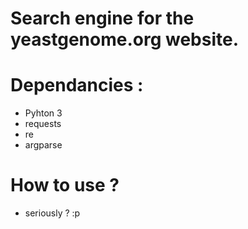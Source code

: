 # Search engine for the yeastgenome.org website.

# Dependancies :
   - Pyhton 3
   - requests
   - re
   - argparse

# How to use ? 
   - seriously ? :p
